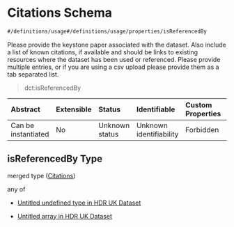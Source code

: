 # Citations Schema

```txt
#/definitions/usage#/definitions/usage/properties/isReferencedBy
```

Please provide the keystone paper associated with the dataset. Also include a list of known citations, if available and should be links to existing resources where the dataset has been used or referenced. Please provide multiple entries, or if you are using a csv upload please provide them as a tab separated list.

> dct:isReferencedBy

| Abstract            | Extensible | Status         | Identifiable            | Custom Properties | Additional Properties | Access Restrictions | Defined In                                                                                        |
| :------------------ | :--------- | :------------- | :---------------------- | :---------------- | :-------------------- | :------------------ | :------------------------------------------------------------------------------------------------ |
| Can be instantiated | No         | Unknown status | Unknown identifiability | Forbidden         | Allowed               | none                | [dataset.schema.json*](../../../schema/dataset/latest/dataset.schema.json "open original schema") |

## isReferencedBy Type

merged type ([Citations](dataset-definitions-usage-properties-citations.md))

any of

*   [Untitled undefined type in HDR UK Dataset](dataset-definitions-usage-properties-citations-anyof-0.md "check type definition")

*   [Untitled array in HDR UK Dataset](dataset-definitions-usage-properties-citations-anyof-1.md "check type definition")
